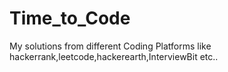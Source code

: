 # Time_to_Code
My solutions from different Coding Platforms like hackerrank,leetcode,hackerearth,InterviewBit etc..
